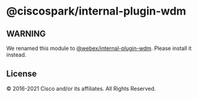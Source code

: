 # @ciscospark/internal-plugin-wdm

## WARNING

We renamed this module to
[@webex/internal-plugin-wdm](https://www.npmjs.com/package/@webex/internal-plugin-wdm).
Please install it instead.

## License

© 2016-2021 Cisco and/or its affiliates. All Rights Reserved.
